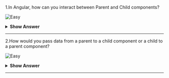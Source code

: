 1.In Angular, how can you interact between Parent and Child components?

![Easy](https://raw.githubusercontent.com/revaturelabs/interviewquestions/aef8eff919a3b083089641381ed9a9101ed21fba/ComplexityTags/simple%20(2).svg)

<details markdown="1">
<summary> <b>Show Answer</b></summary>
<blockquote markdown="1">
  
 When passing data from the Parent to Child component, you can use the `@Input` decorator in the Child component.When passing data from the Child to the Parent component, you can use the `@Output` decorator in the Child component.
  
</blockquote>
</details>
	
--- 
2.How would you pass data from a parent to a child component or a child to a parent component?

![Easy](https://raw.githubusercontent.com/revaturelabs/interviewquestions/aef8eff919a3b083089641381ed9a9101ed21fba/ComplexityTags/simple%20(2).svg)

<details markdown="1">
<summary> <b>Show Answer</b></summary>
<blockquote markdown="1">

- `@Input` decorator used to pass the data from a parent to a child component
- `@Output` decorator used to pass the data from a child to a parent component
	
![image](https://user-images.githubusercontent.com/103101208/185594174-ec042de2-81dd-425b-bc8e-8c26ae214f1b.png)

- Consider we have `AppComponent` as Parent.Let’s create a child component using the `ng g c child` command.We’ll pass the data from `AppComponent` to `ChildComponent` and vice versa.
- In `child.component.ts`, we create a change property and decorate it with the `@Output()` and bound a new instance of `EventEmitter` to it.
- Also, we have a method - `increment()` which updates the value of the count property based on the event (clicking on the increment count button) and emits the event changes to its parent component (`AppComponent`).
- Here, the change property calls the `emit()` method that emits the count value which can be received by event object `$event`.

```js
import { Component, EventEmitter, Input, Output } from '@angular/core';
@Component({
  selector: 'app-child',
  template: `
    <p> Click this button to increment the count:
     <button (click)='increment()'>increment count</button> </p>
`
})
export class ChildComponent  {
	 
  @Input()
  count: number = 0;	 
  @Output()
  change: EventEmitter<number> = new EventEmitter<number>();
  increment() {
    this.count++;
    this.change.emit(this.count);
    console.log("incrementing count in the child component....." + this.count + " --- passing to AppComponent");
 }
}
```
- In `app.component.ts`, we use event binding to get the count property value from the `ChildComponent` to the `AppComponent`

```js
import { Component } from '@angular/core';
	 
@Component({
  selector: 'app-root',
  template: `
  <h3> Event Emitter Example </h3>
  <p> At AppComponent, count = {{ count }} </p>
  <app-child [count]='count' (change)= 'countChange($event)'></app-child>
  })
  export class AppComponent {
    count = 9;
    counterchange(event: number) {
    this.count = event;
  }
}
	 
```
![image](https://user-images.githubusercontent.com/103101208/185595719-d657e42b-362d-4131-8378-072ec2d2ca79.png)
  
</blockquote>
</details>
	
--- 
  

